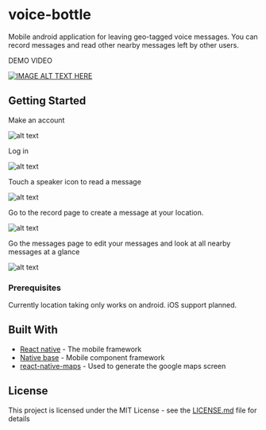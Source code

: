 # voice-bottle
Mobile android application for leaving geo-tagged voice messages. You can record messages and read other nearby
messages left by other users.

DEMO VIDEO

[![IMAGE ALT TEXT HERE](https://i.imgur.com/nVP3A8Z.png)](https://youtu.be/P5FWPmtNTlk)

## Getting Started

Make an account

![alt text](https://i.imgur.com/uxB8kIU.png)

Log in

![alt text](https://i.imgur.com/6HMTYRF.png)

Touch a speaker icon to read a message

![alt text](https://i.imgur.com/RuuOwxx.png)

Go to the record page to create a message at your location.

![alt text](https://i.imgur.com/wbTRoHO.png)

Go the messages page to edit your messages and look at all nearby messages at a glance

![alt text](https://i.imgur.com/Ld6bf5P.png)

### Prerequisites

Currently location taking only works on android. iOS support planned.

## Built With

* [React native](https://facebook.github.io/react-native/) - The mobile framework
* [Native base](https://nativebase.io/) - Mobile component framework
* [react-native-maps](https://github.com/react-community/react-native-maps) - Used to generate the google maps screen

## License

This project is licensed under the MIT License - see the [LICENSE.md](LICENSE.md) file for details

